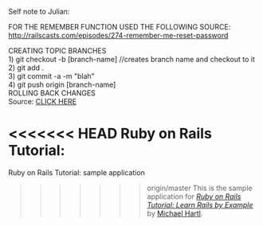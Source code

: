Self note to Julian:<br>

FOR THE REMEMBER FUNCTION USED THE FOLLOWING SOURCE:
http://railscasts.com/episodes/274-remember-me-reset-password

CREATING TOPIC BRANCHES<br>
  <t>1) git checkout -b [branch-name]  //creates branch name and checkout to it<br>
  <t>2) git add .<br>
  <t>3) git commit -a -m "blah"<br>
  <t>4) git push origin [branch-name]<br>
ROLLING BACK CHANGES<br>
	<t>Source: <a href="http://stackoverflow.com/questions/6481575/undo-a-merge-by-pull-request">CLICK HERE</a><br>


<<<<<<< HEAD
Ruby on Rails Tutorial:
=======
Ruby on Rails Tutorial: sample application

>>>>>>> origin/master
This is the sample application for
[*Ruby on Rails Tutorial: Learn Rails by Example*](http://railstutorial.org/)
by [Michael Hartl](http://michaelhartl.com/).
